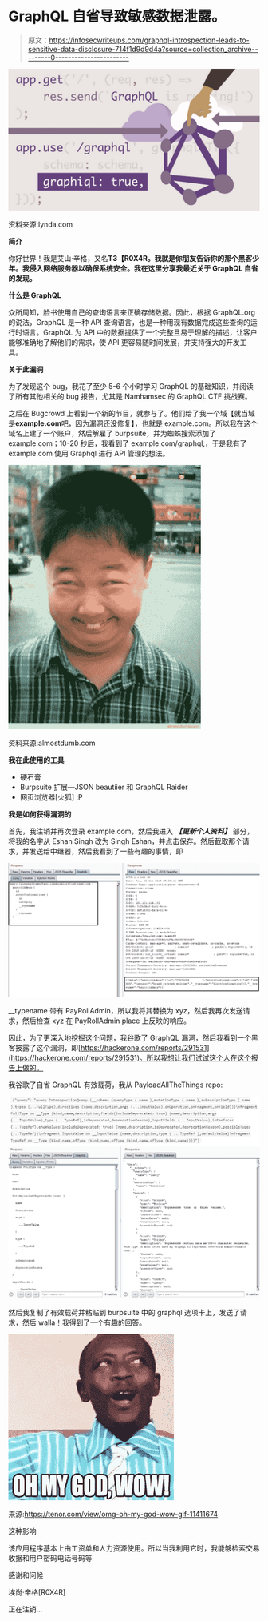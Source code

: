# GraphQL 自省导致敏感数据泄露。

> 原文：<https://infosecwriteups.com/graphql-introspection-leads-to-sensitive-data-disclosure-714f1d9d9d4a?source=collection_archive---------0----------------------->

![](img/82c44bdf9d6ef8493919f4db6486763c.png)

资料来源:lynda.com

**简介**

你好世界！我是艾山·辛格，又名**T3【R0X4R。我就是你朋友告诉你的那个黑客少年。我侵入网络服务器以确保系统安全。我在这里分享我最近关于 GraphQL 自省的发现。**

**什么是 GraphQL**

众所周知，脸书使用自己的查询语言来正确存储数据。因此，根据 GraphQL.org 的说法，GraphQL 是一种 API 查询语言，也是一种用现有数据完成这些查询的运行时语言。GraphQL 为 API 中的数据提供了一个完整且易于理解的描述，让客户能够准确地了解他们的需求，使 API 更容易随时间发展，并支持强大的开发工具。

**关于此漏洞**

为了发现这个 bug，我花了至少 5-6 个小时学习 GraphQL 的基础知识，并阅读了所有其他相关的 bug 报告，尤其是 Namhamsec 的 GraphQL CTF 挑战赛。

之后在 Bugcrowd 上看到一个新的节目，就参与了。他们给了我一个域【就当域是**example.com**吧，因为漏洞还没修复】，也就是 example.com。所以我在这个域名上建了一个账户，然后解雇了 burpsuite，并为蜘蛛搜索添加了 example.com；10-20 秒后，我看到了 example.com/graphql,，于是我有了 example.com 使用 Graphql 进行 API 管理的想法。

![](img/ee615506dcfbd33842fbb5a6a805d7ad.png)

资料来源:almostdumb.com

**我在此使用的工具**

*   硬石膏
*   Burpsuite 扩展—JSON beautiier 和 GraphQL Raider
*   网页浏览器[火狐] :P

**我是如何获得漏洞的**

首先，我注销并再次登录 example.com，然后我进入 ***【更新个人资料】*** 部分，将我的名字从 Eshan Singh 改为 Singh Eshan，并点击保存。然后截取那个请求，并发送给中继器，然后我看到了一些有趣的事情，即

![](img/9120dc74b8b9f5d7ffda6817e6ebe1ac.png)

__typename 带有 PayRollAdmin，所以我将其替换为 xyz，然后我再次发送请求，然后检查 xyz 在 PayRollAdmin place 上反映的响应。

因此，为了更深入地挖掘这个问题，我谷歌了 GraphQL 漏洞，然后我看到一个黑客披露了这个漏洞，即[https://hackerone.com/reports/291531](https://hackerone.com/reports/291531)。所以我想让我们试试这个人在这个报告上做的。

我谷歌了自省 GraphQL 有效载荷，我从 PayloadAllTheThings repo:

![](img/667afcd95a4fe061659a830f111e7364.png)![](img/948f277e6f9d11517d7026f3c4e95b66.png)

然后我复制了有效载荷并粘贴到 burpsuite 中的 graphql 选项卡上，发送了请求，然后 walla！我得到了一个有趣的回答。

![](img/abae986b8822b46a44a37ca344196118.png)

来源:https://tenor.com/view/omg-oh-my-god-wow-gif-11411674

这种影响

该应用程序基本上由工资单和人力资源使用。所以当我利用它时，我能够检索交易收据和用户密码电话号码等

感谢和问候

埃尚·辛格[R0X4R]

正在注销…